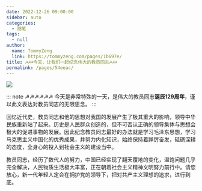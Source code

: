 ```yaml
---
date: 2022-12-26 09:00:00
sidebar: auto
categories: 
  - 随笔
tags: 
  - null
author: 
  name: TommyZeng
  link: https://tommyzeng.com/pages/1b697e/
title: ☭☭☭今天，让我们一起纪念伟大的教员同志☭☭☭
permalink: /pages/54eeac/
---
```


![](https://gcore.jsdelivr.net/gh/TommyZeng777/picgo/img/202212291953805.jpg)

::: note ☭☭☭☭☭☭
今天是非常特殊的一天，是伟大的教员同志**诞辰129周年**，谨以此文表达对教员同志的无限思念。<!-- more -->
:::


回忆近代史，教员同志和他的思想对我国的发展产生了极其重大的影响，领导中华民族重新站了起来。历史是人民群众创造的，但不可否认正确的领导集体与思想会极大的促进事物的发展。因此纪念教员同志最好的办法就是学习毛泽东思想，学习马克思主义中国化的优秀成果，并努力内化知识，始终保持着踔厉奋发，砥砺深耕的态度，全身心的投入到社会主义的建设当中。

教员同志，经历了数代人的努力，中国已经实现了翻天覆地的变化，温饱问题几乎完全解决，人民物质生活极大丰富，正在朝着社会主义精神文明努力前行中。请您放心，新一代年轻人定会在拥护党的领导下，把对共产主义理想的追求，进行到底。

